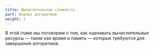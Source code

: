 ```yaml
---
title: Вычислительная сложность
part: Анализ алгоритмов
weight: 1
---
```


В этой главе мы поговорим о том, как оценивать вычислительные ресурсы — такие как время и память — которые требуются для завершения алгоритмов.

